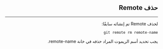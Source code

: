 <div dir=rtl>

## **حذف Remote**
---

لحذف Remote تم إنشائه سابقًا:
```
git remote rm remote-name
``` 
يجب تحديد أسم الريموت المراد حذفه في خانة remote-name.



</div>